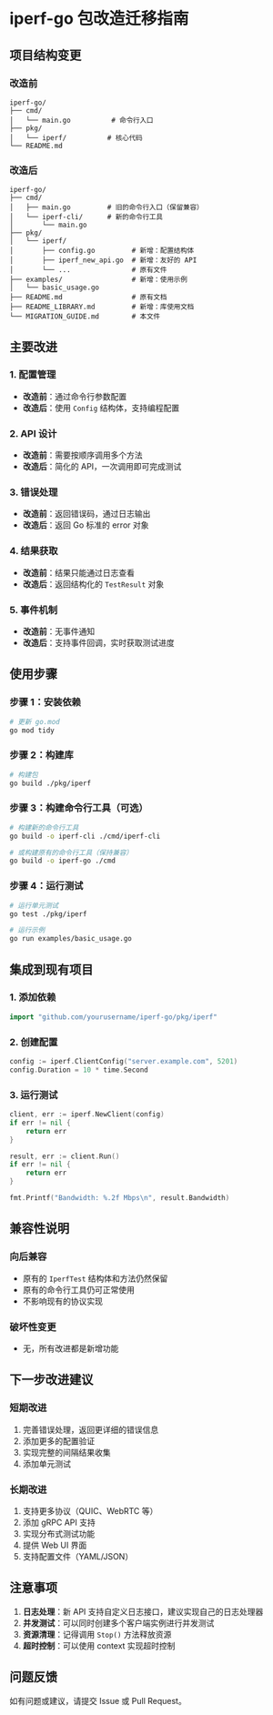 # iperf-go 包改造迁移指南

## 项目结构变更

### 改造前
```
iperf-go/
├── cmd/
│   └── main.go          # 命令行入口
├── pkg/
│   └── iperf/          # 核心代码
└── README.md
```

### 改造后
```
iperf-go/
├── cmd/
│   ├── main.go         # 旧的命令行入口（保留兼容）
│   └── iperf-cli/      # 新的命令行工具
│       └── main.go
├── pkg/
│   └── iperf/
│       ├── config.go         # 新增：配置结构体
│       ├── iperf_new_api.go  # 新增：友好的 API
│       └── ...               # 原有文件
├── examples/                 # 新增：使用示例
│   └── basic_usage.go
├── README.md                 # 原有文档
├── README_LIBRARY.md         # 新增：库使用文档
└── MIGRATION_GUIDE.md        # 本文件
```

## 主要改进

### 1. 配置管理
- **改造前**：通过命令行参数配置
- **改造后**：使用 `Config` 结构体，支持编程配置

### 2. API 设计
- **改造前**：需要按顺序调用多个方法
- **改造后**：简化的 API，一次调用即可完成测试

### 3. 错误处理
- **改造前**：返回错误码，通过日志输出
- **改造后**：返回 Go 标准的 error 对象

### 4. 结果获取
- **改造前**：结果只能通过日志查看
- **改造后**：返回结构化的 `TestResult` 对象

### 5. 事件机制
- **改造前**：无事件通知
- **改造后**：支持事件回调，实时获取测试进度

## 使用步骤

### 步骤 1：安装依赖
```bash
# 更新 go.mod
go mod tidy
```

### 步骤 2：构建库
```bash
# 构建包
go build ./pkg/iperf
```

### 步骤 3：构建命令行工具（可选）
```bash
# 构建新的命令行工具
go build -o iperf-cli ./cmd/iperf-cli

# 或构建原有的命令行工具（保持兼容）
go build -o iperf-go ./cmd
```

### 步骤 4：运行测试
```bash
# 运行单元测试
go test ./pkg/iperf

# 运行示例
go run examples/basic_usage.go
```

## 集成到现有项目

### 1. 添加依赖
```go
import "github.com/yourusername/iperf-go/pkg/iperf"
```

### 2. 创建配置
```go
config := iperf.ClientConfig("server.example.com", 5201)
config.Duration = 10 * time.Second
```

### 3. 运行测试
```go
client, err := iperf.NewClient(config)
if err != nil {
    return err
}

result, err := client.Run()
if err != nil {
    return err
}

fmt.Printf("Bandwidth: %.2f Mbps\n", result.Bandwidth)
```

## 兼容性说明

### 向后兼容
- 原有的 `IperfTest` 结构体和方法仍然保留
- 原有的命令行工具仍可正常使用
- 不影响现有的协议实现

### 破坏性变更
- 无，所有改进都是新增功能

## 下一步改进建议

### 短期改进
1. 完善错误处理，返回更详细的错误信息
2. 添加更多的配置验证
3. 实现完整的间隔结果收集
4. 添加单元测试

### 长期改进
1. 支持更多协议（QUIC、WebRTC 等）
2. 添加 gRPC API 支持
3. 实现分布式测试功能
4. 提供 Web UI 界面
5. 支持配置文件（YAML/JSON）

## 注意事项

1. **日志处理**：新 API 支持自定义日志接口，建议实现自己的日志处理器
2. **并发测试**：可以同时创建多个客户端实例进行并发测试
3. **资源清理**：记得调用 `Stop()` 方法释放资源
4. **超时控制**：可以使用 context 实现超时控制

## 问题反馈

如有问题或建议，请提交 Issue 或 Pull Request。
